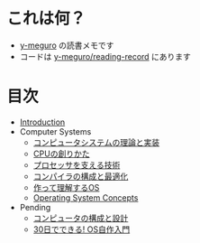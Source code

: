# これは何？

* [y-meguro](https://github.com/y-meguro) の読書メモです
* コードは [y-meguro/reading-record](https://github.com/y-meguro/reading-record) にあります

# 目次

* [Introduction](README.md)
* Computer Systems
  * [コンピュータシステムの理論と実装](/docs/computer_systems/nand2tetris.md)
  * [CPUの創りかた](/docs/computer_systems/how_to_create_cpu.md)
  * [プロセッサを支える技術](/docs/computer_systems/technologies_for_processors.md)
  * [コンパイラの構成と最適化](/docs/computer_systems/costruction_and_optimization_for_compiler.md)
  * [作って理解するOS](/docs/computer_systems/create_and_understand_os.md)
  * [Operating System Concepts](/docs/computer_systems/operating_system_concepts.md)
* Pending
  * [コンピュータの構成と設計](/docs/pending/computer_organization_and_design.md)
  * [30日でできる! OS自作入門](/docs/pending/haribote_os.md)
